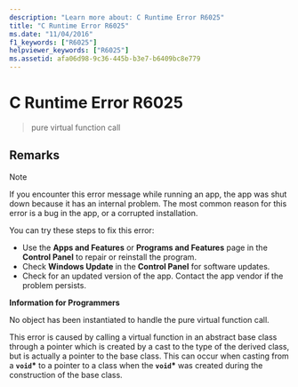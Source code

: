 ```yaml
---
description: "Learn more about: C Runtime Error R6025"
title: "C Runtime Error R6025"
ms.date: "11/04/2016"
f1_keywords: ["R6025"]
helpviewer_keywords: ["R6025"]
ms.assetid: afa06d98-9c36-445b-b3e7-b6409bc8e779
---
```

# C Runtime Error R6025

> pure virtual function call

## Remarks

> [!NOTE]
> If you encounter this error message while running an app, the app was shut down because it has an internal problem. The most common reason for this error is a bug in the app, or a corrupted installation.
>
> You can try these steps to fix this error:
>
> - Use the **Apps and Features** or **Programs and Features** page in the **Control Panel** to repair or reinstall the program.
> - Check **Windows Update** in the **Control Panel** for software updates.
> - Check for an updated version of the app. Contact the app vendor if the problem persists.

**Information for Programmers**

No object has been instantiated to handle the pure virtual function call.

This error is caused by calling a virtual function in an abstract base class through a pointer which is created by a cast to the type of the derived class, but is actually a pointer to the base class. This can occur when casting from a **`void`**<strong>\*</strong> to a pointer to a class when the **`void`**<strong>\*</strong> was created during the construction of the base class.

